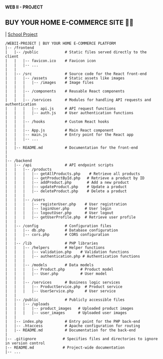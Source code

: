 #### WEB II - PROJECT

## BUY YOUR HOME E-COMMERCE SITE 🐥🎒

| [School Project](https://www.haramaya.edu.et/)

    /WEBII-PROJECT | BUY YOUR HOME E-COMMERCE PLATFORM
    |-- /frontend
    |   |-- /public            # Static files served directly to the client
    |   |   |-- favicon.ico    # Favicon icon
    |   |   |-- ...
    |   |
    |   |-- /src               # Source code for the React front-end
    |   |   |-- /assets        # Static assets like images
    |   |   |   |-- /images    # Image files
    |   |   |
    |   |   |-- /components    # Reusable React components
    |   |   |
    |   |   |-- /services      # Modules for handling API requests and authentication
    |   |   |   |-- api.js     # API request functions
    |   |   |   |-- auth.js    # User authentication functions
    |   |   |
    |   |   |-- /hooks         # Custom React hooks
    |   |   |
    |   |   |-- App.js         # Main React component
    |   |   |-- main.js        # Entry point for the React app
    |   |   |-- ...
    |   |
    |   |-- README.md          # Documentation for the front-end
    |
    |
    |-- /backend
    |   |-- /api               # API endpoint scripts
    |   |   |-- /products
    |   |   |   |-- getAllProducts.php    # Retrieve all products
    |   |   |   |-- getProductById.php   # Retrieve a product by ID
    |   |   |   |-- addProduct.php       # Add a new product
    |   |   |   |-- updateProduct.php    # Update a product
    |   |   |   |-- deleteProduct.php    # Delete a product
    |   |   |
    |   |   |-- /users
    |   |   |   |-- registerUser.php    # User registration
    |   |   |   |-- loginUser.php       # User login
    |   |   |   |-- logoutUser.php      # User logout
    |   |   |   |-- getUserProfile.php  # Retrieve user profile
    |   |
    |   |-- /config            # Configuration files
    |   |   |-- db.php         # Database configuration
    |   |   |-- cors.php       # CORS configuration
    |   |
    |   |-- /lib               # PHP libraries
    |   |   |-- /helpers       # Helper functions
    |   |   |   |-- validation.php    # Validation functions
    |   |   |   |-- authentication.php # Authentication functions
    |   |   |
    |   |   |-- /models        # Data models
    |   |   |   |-- Product.php       # Product model
    |   |   |   |-- User.php          # User model
    |   |   |
    |   |   |-- /services      # Business logic services
    |   |   |   |-- ProductService.php  # Product service
    |   |   |   |-- UserService.php     # User service
    |   |
    |   |-- /public            # Publicly accessible files
    |   |   |-- /uploads
    |   |   |   |-- product_images   # Uploaded product images
    |   |   |   |-- user_images      # Uploaded user images
    |   |
    |   |-- index.php          # Entry point for the PHP back-end
    |   |-- .htaccess          # Apache configuration for routing
    |   |-- README.md          # Documentation for the back-end
    |
    |-- .gitignore            # Specifies files and directories to ignore in version control
    |-- README.md             # Project-wide documentation
    |-- ...
